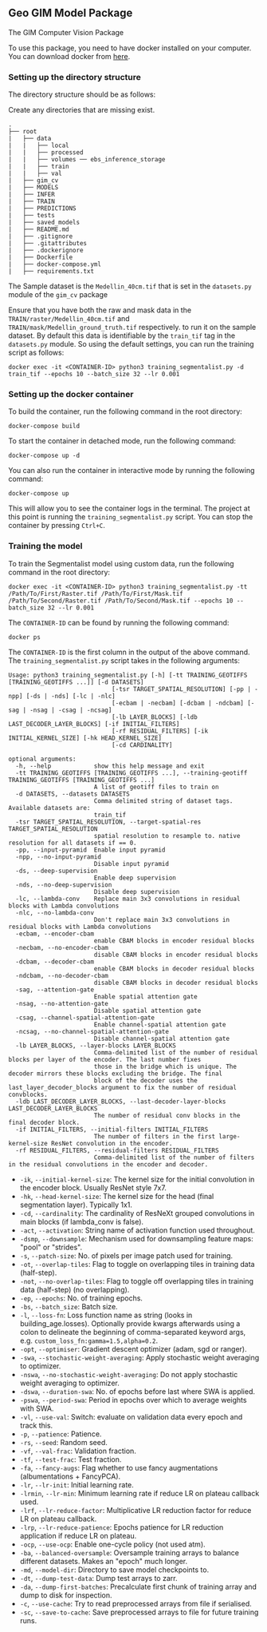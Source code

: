 ## Geo GIM Model Package
The GIM Computer Vision Package

To use this package, you need to have docker installed on your computer. You can download docker from [here](https://www.docker.com/products/docker-desktop).

### Setting up the directory structure
The directory structure should be as follows:

Create any directories that are missing exist.

```
.
├── root
|   ├── data
|   |   ├── local
|   |   ├── processed
|   |   ├── volumes ── ebs_inference_storage
|   |   ├── train
|   |   ├── val
|   ├── gim_cv
|   ├── MODELS
|   ├── INFER
|   ├── TRAIN
|   ├── PREDICTIONS
|   ├── tests
|   ├── saved_models
|   ├── README.md
|   ├── .gitignore
|   ├── .gitattributes
|   ├── .dockerignore
|   ├── Dockerfile
|   ├── docker-compose.yml
|   ├── requirements.txt
```

The Sample dataset is the `Medellin_40cm.tif` that is set in the `datasets.py` module of the `gim_cv` package

Ensure that you have both the raw and mask data in the `TRAIN/raster/Medellin_40cm.tif` and `TRAIN/mask/Medellin_ground_truth.tif` respectively. to run it on the sample dataset.
By default this data is identifiable by the `train_tif` tag in the `datasets.py` module.
So using the default settings, you can run the training script as follows:

```
docker exec -it <CONTAINER-ID> python3 training_segmentalist.py -d train_tif --epochs 10 --batch_size 32 --lr 0.001
```
### Setting up the docker container
To build the container, run the following command in the root directory:
```
docker-compose build
```

To start the container in detached mode, run the following command:
```
docker-compose up -d
```

You can also run the container in interactive mode by running the following command:
```
docker-compose up
```
This will allow you to see the container logs in the terminal. The project at this point is running the `training_segmentalist.py` script. You can stop the container by pressing `Ctrl+C`.
### Training the model
To train the Segmentalist model using custom data, run the following command in the root directory:
```
docker exec -it <CONTAINER-ID> python3 training_segmentalist.py -tt /Path/To/First/Raster.tif /Path/To/First/Mask.tif /Path/To/Second/Raster.tif /Path/To/Second/Mask.tif --epochs 10 --batch_size 32 --lr 0.001
```
The `CONTAINER-ID` can be found by running the following command:
```
docker ps
```
The `CONTAINER-ID` is the first column in the output of the above command. The `training_segmentalist.py` script takes in the following arguments:
```
Usage: python3 training_segmentalist.py [-h] [-tt TRAINING_GEOTIFFS [TRAINING_GEOTIFFS ...]] [-d DATASETS]
                             [-tsr TARGET_SPATIAL_RESOLUTION] [-pp | -npp] [-ds | -nds] [-lc | -nlc]
                             [-ecbam | -necbam] [-dcbam | -ndcbam] [-sag | -nsag | -csag | -ncsag]
                             [-lb LAYER_BLOCKS] [-ldb LAST_DECODER_LAYER_BLOCKS] [-if INITIAL_FILTERS]
                             [-rf RESIDUAL_FILTERS] [-ik INITIAL_KERNEL_SIZE] [-hk HEAD_KERNEL_SIZE]
                             [-cd CARDINALITY]

optional arguments:
  -h, --help            show this help message and exit
  -tt TRAINING_GEOTIFFS [TRAINING_GEOTIFFS ...], --training-geotiff TRAINING_GEOTIFFS [TRAINING_GEOTIFFS ...]
                        A list of geotiff files to train on
  -d DATASETS, --datasets DATASETS
                        Comma delimited string of dataset tags. Available datasets are:
                        train_tif
  -tsr TARGET_SPATIAL_RESOLUTION, --target-spatial-res TARGET_SPATIAL_RESOLUTION
                        spatial resolution to resample to. native resolution for all datasets if == 0.
  -pp, --input-pyramid  Enable input pyramid
  -npp, --no-input-pyramid
                        Disable input pyramid
  -ds, --deep-supervision
                        Enable deep supervision
  -nds, --no-deep-supervision
                        Disable deep supervision
  -lc, --lambda-conv    Replace main 3x3 convolutions in residual blocks with Lambda convolutions
  -nlc, --no-lambda-conv
                        Don't replace main 3x3 convolutions in residual blocks with Lambda convolutions
  -ecbam, --encoder-cbam
                        enable CBAM blocks in encoder residual blocks
  -necbam, --no-encoder-cbam
                        disable CBAM blocks in encoder residual blocks
  -dcbam, --decoder-cbam
                        enable CBAM blocks in decoder residual blocks
  -ndcbam, --no-decoder-cbam
                        disable CBAM blocks in decoder residual blocks
  -sag, --attention-gate
                        Enable spatial attention gate
  -nsag, --no-attention-gate
                        Disable spatial attention gate
  -csag, --channel-spatial-attention-gate
                        Enable channel-spatial attention gate
  -ncsag, --no-channel-spatial-attention-gate
                        Disable channel-spatial attention gate
  -lb LAYER_BLOCKS, --layer-blocks LAYER_BLOCKS
                        Comma-delimited list of the number of residual blocks per layer of the encoder. The last number fixes
                        those in the bridge which is unique. The decoder mirrors these blocks excluding the bridge. The final
                        block of the decoder uses the last_layer_decoder_blocks argument to fix the number of residual convblocks.
  -ldb LAST_DECODER_LAYER_BLOCKS, --last-decoder-layer-blocks LAST_DECODER_LAYER_BLOCKS
                        The number of residual conv blocks in the final decoder block.
  -if INITIAL_FILTERS, --initial-filters INITIAL_FILTERS
                        The number of filters in the first large-kernel-size ResNet convolution in the encoder.
  -rf RESIDUAL_FILTERS, --residual-filters RESIDUAL_FILTERS
                        Comma-delimited list of the number of filters in the residual convolutions in the encoder and decoder.
 ```

- `-ik`, `--initial-kernel-size`: The kernel size for the initial convolution in the encoder block. Usually ResNet style 7x7.
- `-hk`, `--head-kernel-size`: The kernel size for the head (final segmentation layer). Typically 1x1.
- `-cd`, `--cardinality`: The cardinality of ResNeXt grouped convolutions in main blocks (if lambda_conv is false).
- `-act`, `--activation`: String name of activation function used throughout.
- `-dsmp`, `--downsample`: Mechanism used for downsampling feature maps: "pool" or "strides".
- `-s`, `--patch-size`: No. of pixels per image patch used for training.
- `-ot`, `--overlap-tiles`: Flag to toggle on overlapping tiles in training data (half-step).
- `-not`, `--no-overlap-tiles`: Flag to toggle off overlapping tiles in training data (half-step) (no overlapping).
- `-ep`, `--epochs`: No. of training epochs.
- `-bs`, `--batch_size`: Batch size.
- `-l`, `--loss-fn`: Loss function name as string (looks in building_age.losses). Optionally provide kwargs afterwards using a colon to delineate the beginning of comma-separated keyword args, e.g. `custom_loss_fn:gamma=1.5,alpha=0.2`.
- `-opt`, `--optimiser`: Gradient descent optimizer (adam, sgd or ranger).
- `-swa`, `--stochastic-weight-averaging`: Apply stochastic weight averaging to optimizer.
- `-nswa`, `--no-stochastic-weight-averaging`: Do not apply stochastic weight averaging to optimizer.
- `-dswa`, `--duration-swa`: No. of epochs before last where SWA is applied.
- `-pswa`, `--period-swa`: Period in epochs over which to average weights with SWA.
- `-vl`, `--use-val`: Switch: evaluate on validation data every epoch and track this.
- `-p`, `--patience`: Patience.
- `-rs`, `--seed`: Random seed.
- `-vf`, `--val-frac`: Validation fraction.
- `-tf`, `--test-frac`: Test fraction.
- `-fa`, `--fancy-augs`: Flag whether to use fancy augmentations (albumentations + FancyPCA).
- `-lr`, `--lr-init`: Initial learning rate.
- `-lrmin`, `--lr-min`: Minimum learning rate if reduce LR on plateau callback used.
- `-lrf`, `--lr-reduce-factor`: Multiplicative LR reduction factor for reduce LR on plateau callback.
- `-lrp`, `--lr-reduce-patience`: Epochs patience for LR reduction application if reduce LR on plateau.
- `-ocp`, `--use-ocp`: Enable one-cycle policy (not used atm).
- `-ba`, `--balanced-oversample`: Oversample training arrays to balance different datasets. Makes an "epoch" much longer.
- `-md`, `--model-dir`: Directory to save model checkpoints to.
- `-dt`, `--dump-test-data`: Dump test arrays to zarr.
- `-da`, `--dump-first-batches`: Precalculate first chunk of training array and dump to disk for inspection.
- `-c`, `--use-cache`: Try to read preprocessed arrays from file if serialised.
- `-sc`, `--save-to-cache`: Save preprocessed arrays to file for future training runs.